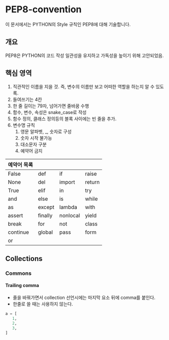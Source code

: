# PEP8-convention
이 문서에서는 PYTHON의 Style 규칙인 PEP8에 대해 기술합니다.
## 개요
PEP8은 PYTHON의 코드 작성 일관성을 유지하고 가독성을 높이기 위해 고안되었음.
## 핵심 영역
1. 직관적인 이름을 지을 것. 즉, 변수의 이름만 보고 어떠한 역할을 하는지 알 수 있도록.
2. 들여쓰기는 4칸
3. 한 줄 길이는 79자, 넘어가면 줄바꿈 수행
4. 함수, 변수, 속성은 snake_case로 작성
5. 함수 정의, 클래스 정의등의 블록 사이에는 빈 줄을 추가.
6. 변수명 규칙
   1. 영문 알파벳, _, 숫자로 구성
   2. 숫자 시작 불가능
   3. 대소문자 구분
   4. 예약어 금지

|예약어 목록|         |         |        |
|---------|---------|---------|--------|
| False   | def     | if      | raise  |
| None    | del     | import  | return |
| True    | elif    | in      | try    |
| and     | else    | is      | while  |
| as      | except  | lambda  | with   |
| assert  | finally | nonlocal| yield  |
| break   | for     | not     | class  |
| continue| global  | pass    | form   |
| or      |         |         |        |

## Collections
### Commons
#### Trailing comma
- 줄을 바꿔가면서 collection 선언시에는 마지막 요소 뒤에 comma를 붙인다.
- 한줄로 쓸 때는 사용하지 않는다.
```python
a = [
   1,
   2,
   3,
]
```